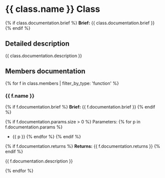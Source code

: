 
# {{ class.name }} Class

{% if class.documentation.brief %}
**Brief:** {{ class.documentation.brief }}
{% endif %}

## Detailed description

{{ class.documentation.description }}

## Members documentation

{% for f in class.members | filter_by_type: 'function' %}

### {{ f.name }}

{% if f.documentation.brief %}
**Brief:** {{ f.documentation.brief }}
{% endif %}

{% if f.documentation.params.size > 0 %}
Parameters:
{% for p in f.documentation.params %}
- {{ p }}
{% endfor %}
{% endif %}

{% if f.documentation.returns %}
**Returns:** {{ f.documentation.returns }}
{% endif %}

{{ f.documentation.description }}

{% endfor %}
